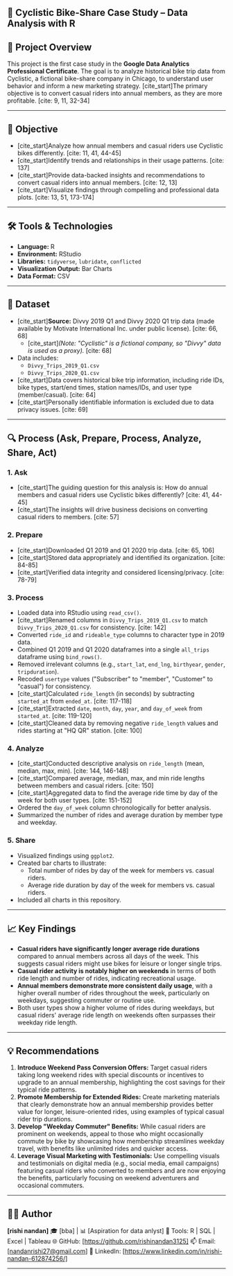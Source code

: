 ## 🚴 Cyclistic Bike-Share Case Study – Data Analysis with R

## 📝 Project Overview
This project is the first case study in the **Google Data Analytics Professional Certificate**.
The goal is to analyze historical bike trip data from Cyclistic, a fictional bike-share company in Chicago, to understand user behavior and inform a new marketing strategy. [cite_start]The primary objective is to convert casual riders into annual members, as they are more profitable. [cite: 9, 11, 32-34]

---

## 🎯 Objective
- [cite_start]Analyze how annual members and casual riders use Cyclistic bikes differently. [cite: 11, 41, 44-45]
- [cite_start]Identify trends and relationships in their usage patterns. [cite: 137]
- [cite_start]Provide data-backed insights and recommendations to convert casual riders into annual members. [cite: 12, 13]
- [cite_start]Visualize findings through compelling and professional data plots. [cite: 13, 51, 173-174]

---

## 🛠 Tools & Technologies
- **Language:** R
- **Environment:** RStudio
- **Libraries:** `tidyverse`, `lubridate`, `conflicted`
- **Visualization Output:** Bar Charts
- **Data Format:** CSV

---

## 📁 Dataset
- [cite_start]**Source:** Divvy 2019 Q1 and Divvy 2020 Q1 trip data (made available by Motivate International Inc. under public license). [cite: 66, 68]
    * [cite_start]*(Note: "Cyclistic" is a fictional company, so "Divvy" data is used as a proxy).* [cite: 68]
- Data includes:
  - `Divvy_Trips_2019_Q1.csv`
  - `Divvy_Trips_2020_Q1.csv`
- [cite_start]Data covers historical bike trip information, including ride IDs, bike types, start/end times, station names/IDs, and user type (member/casual). [cite: 64]
- [cite_start]Personally identifiable information is excluded due to data privacy issues. [cite: 69]

---

## 🔍 Process (Ask, Prepare, Process, Analyze, Share, Act)

### 1. **Ask**
- [cite_start]The guiding question for this analysis is: How do annual members and casual riders use Cyclistic bikes differently? [cite: 41, 44-45]
- [cite_start]The insights will drive business decisions on converting casual riders to members. [cite: 57]

### 2. **Prepare**
- [cite_start]Downloaded Q1 2019 and Q1 2020 trip data. [cite: 65, 106]
- [cite_start]Stored data appropriately and identified its organization. [cite: 84-85]
- [cite_start]Verified data integrity and considered licensing/privacy. [cite: 78-79]

### 3. **Process**
- Loaded data into RStudio using `read_csv()`.
- [cite_start]Renamed columns in `Divvy_Trips_2019_Q1.csv` to match `Divvy_Trips_2020_Q1.csv` for consistency. [cite: 142]
- Converted `ride_id` and `rideable_type` columns to character type in 2019 data.
- Combined Q1 2019 and Q1 2020 dataframes into a single `all_trips` dataframe using `bind_rows()`.
- Removed irrelevant columns (e.g., `start_lat`, `end_lng`, `birthyear`, `gender`, `tripduration`).
- Recoded `usertype` values ("Subscriber" to "member", "Customer" to "casual") for consistency.
- [cite_start]Calculated `ride_length` (in seconds) by subtracting `started_at` from `ended_at`. [cite: 117-118]
- [cite_start]Extracted `date`, `month`, `day`, `year`, and `day_of_week` from `started_at`. [cite: 119-120]
- [cite_start]Cleaned data by removing negative `ride_length` values and rides starting at "HQ QR" station. [cite: 100]

### 4. **Analyze**
- [cite_start]Conducted descriptive analysis on `ride_length` (mean, median, max, min). [cite: 144, 146-148]
- [cite_start]Compared average, median, max, and min ride lengths between members and casual riders. [cite: 150]
- [cite_start]Aggregated data to find the average ride time by day of the week for both user types. [cite: 151-152]
- Ordered the `day_of_week` column chronologically for better analysis.
- Summarized the number of rides and average duration by member type and weekday.

### 5. **Share**
- Visualized findings using `ggplot2`.
- Created bar charts to illustrate:
    - Total number of rides by day of the week for members vs. casual riders.
    - Average ride duration by day of the week for members vs. casual riders.
- Included all charts in this repository.

---

## 📈 Key Findings
- **Casual riders have significantly longer average ride durations** compared to annual members across all days of the week. This suggests casual riders might use bikes for leisure or longer single trips.
- **Casual rider activity is notably higher on weekends** in terms of both ride length and number of rides, indicating recreational usage.
- **Annual members demonstrate more consistent daily usage**, with a higher overall number of rides throughout the week, particularly on weekdays, suggesting commuter or routine use.
- Both user types show a higher volume of rides during weekdays, but casual riders' average ride length on weekends often surpasses their weekday ride length.

---

## 💡 Recommendations

1.  **Introduce Weekend Pass Conversion Offers:** Target casual riders taking long weekend rides with special discounts or incentives to upgrade to an annual membership, highlighting the cost savings for their typical ride patterns.
2.  **Promote Membership for Extended Rides:** Create marketing materials that clearly demonstrate how an annual membership provides better value for longer, leisure-oriented rides, using examples of typical casual rider trip durations.
3.  **Develop "Weekday Commuter" Benefits:** While casual riders are prominent on weekends, appeal to those who might occasionally commute by bike by showcasing how membership streamlines weekday travel, with benefits like unlimited rides and quicker access.
4.  **Leverage Visual Marketing with Testimonials:** Use compelling visuals and testimonials on digital media (e.g., social media, email campaigns) featuring casual riders who converted to members and are now enjoying the benefits, particularly focusing on weekend adventurers and occasional commuters.

---

## 👨‍💻 Author

**[rishi nandan]**
🎓 [bba] | 📊 [Aspiration for data anlyst]
📌 Tools: R | SQL | Excel | Tableau
🌐 GitHub: [https://github.com/rishinandan3125]
📫 Email: [nandanrishi27@gmail.com]
🔗 LinkedIn: [https://www.linkedin.com/in/rishi-nandan-612874256/]

---
